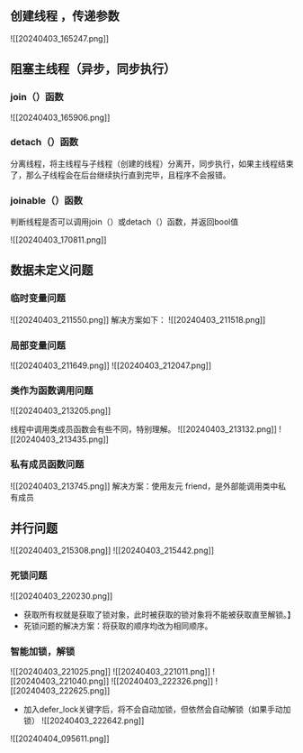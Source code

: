 ## 创建线程 ，传递参数
![[20240403_165247.png]]

## 阻塞主线程（异步，同步执行）
### join（）函数
![[20240403_165906.png]]
### detach（）函数

分离线程，将主线程与子线程（创建的线程）分离开，同步执行，如果主线程结束了，那么子线程会在后台继续执行直到完毕，且程序不会报错。

### joinable（）函数

判断线程是否可以调用join（）或detach（）函数，并返回bool值

![[20240403_170811.png]]
## 数据未定义问题
### 临时变量问题
![[20240403_211550.png]]
解决方案如下：
![[20240403_211518.png]]

###  局部变量问题
![[20240403_211649.png]]
![[20240403_212047.png]]

### 类作为函数调用问题
![[20240403_213205.png]]

线程中调用类成员函数会有些不同，特别理解。
![[20240403_213132.png]]
![[20240403_213435.png]]
### 私有成员函数问题
![[20240403_213745.png]]
解决方案：使用友元 friend，是外部能调用类中私有成员

## 并行问题
![[20240403_215308.png]]
![[20240403_215442.png]]
### 死锁问题
![[20240403_220230.png]]
- 获取所有权就是获取了锁对象，此时被获取的锁对象将不能被获取直至解锁。】
- 死锁问题的解决方案：将获取的顺序均改为相同顺序。
###  智能加锁，解锁
![[20240403_221025.png]]
![[20240403_221011.png]]
![[20240403_221040.png]]
![[20240403_222326.png]]
![[20240403_222625.png]]
- 加入defer_lock关键字后，将不会自动加锁，但依然会自动解锁（如果手动加锁）
![[20240403_222642.png]]

![[20240404_095611.png]]